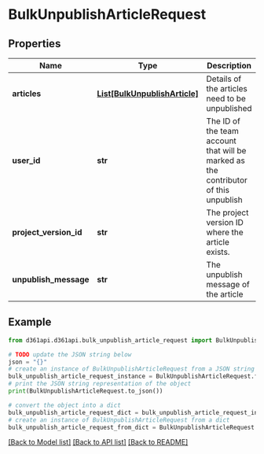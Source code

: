 # BulkUnpublishArticleRequest


## Properties

Name | Type | Description | Notes
------------ | ------------- | ------------- | -------------
**articles** | [**List[BulkUnpublishArticle]**](BulkUnpublishArticle.md) | Details of the articles need to be unpublished | 
**user_id** | **str** | The ID of the team account that will be marked as the contributor of this unpublish | 
**project_version_id** | **str** | The project version ID where the article exists. | 
**unpublish_message** | **str** | The unpublish message of the article | [optional] 

## Example

```python
from d361api.d361api.bulk_unpublish_article_request import BulkUnpublishArticleRequest

# TODO update the JSON string below
json = "{}"
# create an instance of BulkUnpublishArticleRequest from a JSON string
bulk_unpublish_article_request_instance = BulkUnpublishArticleRequest.from_json(json)
# print the JSON string representation of the object
print(BulkUnpublishArticleRequest.to_json())

# convert the object into a dict
bulk_unpublish_article_request_dict = bulk_unpublish_article_request_instance.to_dict()
# create an instance of BulkUnpublishArticleRequest from a dict
bulk_unpublish_article_request_from_dict = BulkUnpublishArticleRequest.from_dict(bulk_unpublish_article_request_dict)
```
[[Back to Model list]](../README.md#documentation-for-models) [[Back to API list]](../README.md#documentation-for-api-endpoints) [[Back to README]](../README.md)


